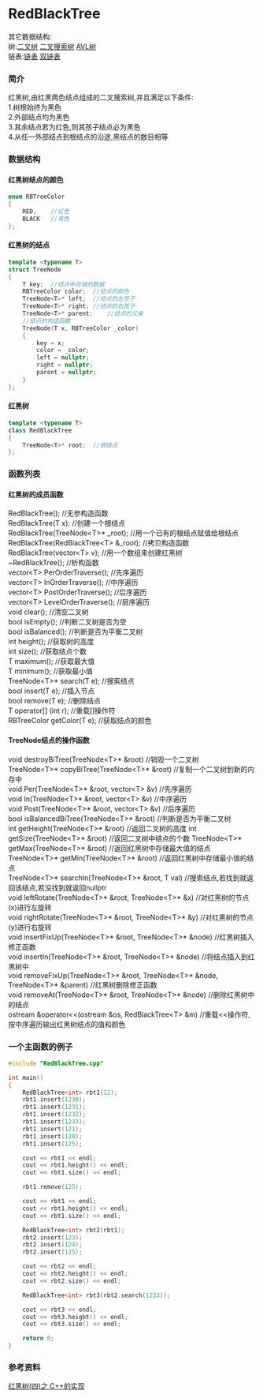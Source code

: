 # RedBlackTree
其它数据结构:  
树:[二叉树](https://github.com/heiyedeshengyin/BinaryTree) [二叉搜索树](https://github.com/heiyedeshengyin/BinarySearchTree) [AVL树](https://github.com/heiyedeshengyin/AVLTree)  
链表:[链表](https://github.com/heiyedeshengyin/LinkedList) [双链表](https://github.com/heiyedeshengyin/DoublyLinkedList)

### 简介
红黑树,由红黑两色结点组成的二叉搜索树,并且满足以下条件:  
1.树根始终为黑色  
2.外部结点均为黑色  
3.其余结点若为红色,则其孩子结点必为黑色  
4.从任一外部结点到根结点的沿途,黑结点的数目相等  

### 数据结构
#### 红黑树结点的颜色
```cpp
enum RBTreeColor
{
	RED,	//红色
	BLACK	//黑色
};
```

#### 红黑树的结点
```cpp
template <typename T>
struct TreeNode
{
	T key;	//结点中存储的数据
	RBTreeColor color;	//结点的颜色
	TreeNode<T>* left;	//结点的左孩子
	TreeNode<T>* right;	//结点的右孩子
	TreeNode<T>* parent;	//结点的父亲
	//结点的构造函数
	TreeNode(T x, RBTreeColor _color)
	{
		key = x;
		color = _color;
		left = nullptr;
		right = nullptr;
		parent = nullptr;
	}
};
```

#### 红黑树
```cpp
template <typename T>
class RedBlackTree
{
	TreeNode<T>* root;	//根结点
};
```

### 函数列表
#### 红黑树的成员函数
RedBlackTree();	//无参构造函数  
RedBlackTree(T x);	//创建一个根结点  
RedBlackTree(TreeNode\<T\>* _root);	//用一个已有的根结点赋值给根结点  
RedBlackTree(RedBlackTree\<T\> &_root);	//拷贝构造函数  
RedBlackTree(vector\<T\> v);	//用一个数组来创建红黑树  
~RedBlackTree();	//析构函数  
vector\<T\> PerOrderTraverse();	//先序遍历  
vector\<T\> InOrderTraverse();	//中序遍历  
vector\<T\> PostOrderTraverse();	//后序遍历  
vector\<T\> LevelOrderTraverse();	//层序遍历  
void clear();	//清空二叉树  
bool isEmpty();	//判断二叉树是否为空  
bool isBalanced();	//判断是否为平衡二叉树  
int height();	//获取树的高度  
int size();	//获取结点个数  
T maximum();	//获取最大值  
T minimum();	//获取最小值  
TreeNode\<T\>* search(T e);	//搜索结点  
bool insert(T e);	//插入节点  
bool remove(T e);	//删除结点  
T operator[] (int r);	//重载[]操作符  
RBTreeColor getColor(T e);	//获取结点的颜色  

#### TreeNode结点的操作函数
void destroyBiTree(TreeNode\<T\>* &root)  //销毁一个二叉树  
TreeNode\<T\>* copyBiTree(TreeNode\<T\>* &root) //复制一个二叉树到新的内存中  
void Per(TreeNode\<T\>* &root, vector\<T\> &v)  //先序遍历  
void In(TreeNode\<T\>* &root, vector\<T\> &v) //中序遍历  
void Post(TreeNode\<T\>* &root, vector\<T\> &v) //后序遍历  
bool isBalancedBiTree(TreeNode\<T\>* &root) //判断是否为平衡二叉树  
int getHeight(TreeNode\<T\>* &root) //返回二叉树的高度
int getSize(TreeNode\<T\>* &root) //返回二叉树中结点的个数
TreeNode\<T\>* getMax(TreeNode\<T\>* &root) //返回红黑树中存储最大值的结点  
TreeNode\<T\>* getMin(TreeNode\<T\>* &root) //返回红黑树中存储最小值的结点  
TreeNode\<T\>* searchIn(TreeNode\<T\>* &root, T val)  //搜索结点,若找到就返回该结点,若没找到就返回nullptr  
void leftRotate(TreeNode\<T\>* &root, TreeNode\<T\>* &x)  //对红黑树的节点(x)进行左旋转  
void rightRotate(TreeNode\<T\>* &root, TreeNode\<T\>* &y) //对红黑树的节点(y)进行右旋转  
void insertFixUp(TreeNode\<T\>* &root, TreeNode\<T\>* &node)  //红黑树插入修正函数  
void insertIn(TreeNode\<T\>* &root, TreeNode\<T\>* &node) //将结点插入到红黑树中  
void removeFixUp(TreeNode\<T\>* &root, TreeNode\<T\>* &node, TreeNode\<T\>* &parent)  //红黑树删除修正函数  
void removeAt(TreeNode\<T\>* &root, TreeNode\<T\>* &node) //删除红黑树中的结点  
ostream &operator<<(ostream &os, RedBlackTree\<T\> &m)  //重载<<操作符,按中序遍历输出红黑树结点的值和颜色  

### 一个主函数的例子
```cpp
#include "RedBlackTree.cpp"

int main()
{
	RedBlackTree<int> rbt1(12);
	rbt1.insert(1230);
	rbt1.insert(1231);
	rbt1.insert(1232);
	rbt1.insert(1233);
	rbt1.insert(121);
	rbt1.insert(120);
	rbt1.insert(125);

	cout << rbt1 << endl;
	cout << rbt1.height() << endl;
	cout << rbt1.size() << endl;

	rbt1.remove(125);

	cout << rbt1 << endl;
	cout << rbt1.height() << endl;
	cout << rbt1.size() << endl;

	RedBlackTree<int> rbt2(rbt1);
	rbt2.insert(123);
	rbt2.insert(124);
	rbt2.insert(125);

	cout << rbt2 << endl;
	cout << rbt2.height() << endl;
	cout << rbt2.size() << endl;

	RedBlackTree<int> rbt3(rbt2.search(1233));

	cout << rbt3 << endl;
	cout << rbt3.height() << endl;
	cout << rbt3.size() << endl;

	return 0;
}
```

### 参考资料
[红黑树(四)之 C++的实现](https://www.cnblogs.com/skywang12345/p/3624291.html)
